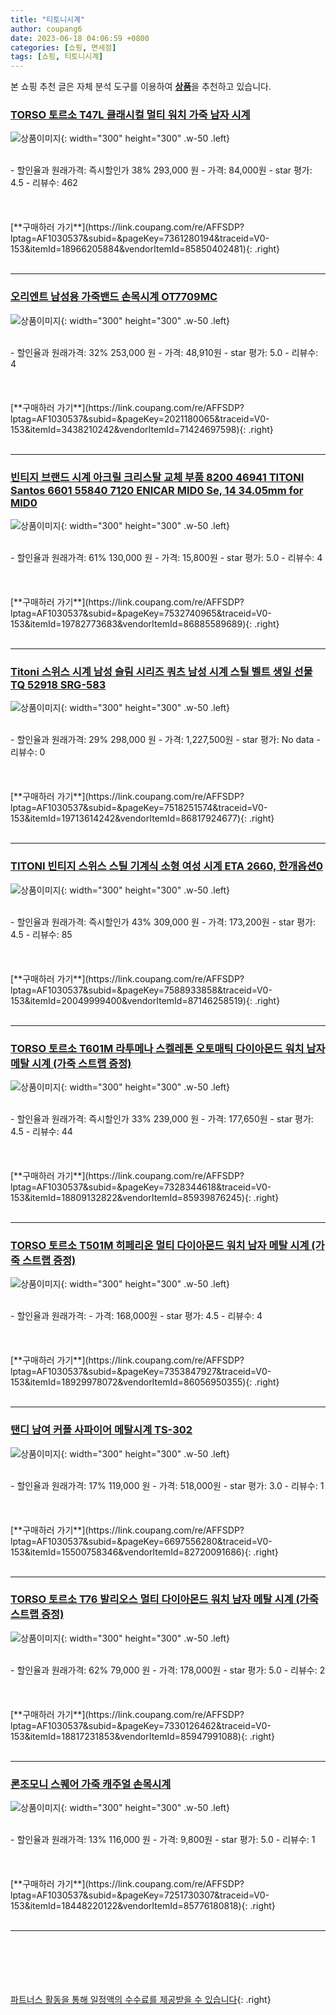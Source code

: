 ```yaml
---
title: "티토니시계"
author: coupang6
date: 2023-06-18 04:06:59 +0800
categories: [쇼핑, 면세점]
tags: [쇼핑, 티토니시계]
---
```


본 쇼핑 추천 글은 자체 분석 도구를 이용하여 [**상품**](https://link.coupang.com/a/bao1ui)을 추천하고 있습니다.

### [TORSO 토르소 T47L 클래시컬 멀티 워치 가죽 남자 시계](https://link.coupang.com/re/AFFSDP?lptag=AF1030537&subid=&pageKey=7361280194&traceid=V0-153&itemId=18966205884&vendorItemId=85850402481)

![상품이미지](https://thumbnail6.coupangcdn.com/thumbnails/remote/230x230ex/image/vendor_inventory/9d40/53ecebea33efdd988c09db91f0c5b56e3865a7a1c1a3f04e1e6e6ecd9bfa.jpg){: width="300" height="300" .w-50 .left}


<br>
- 할인율과 원래가격: 즉시할인가 38%  293,000   원
- 가격: 84,000원
- star 평가: 4.5
- 리뷰수: 462
<br>
<br>
<br>
<br>
[**구매하러 가기**](https://link.coupang.com/re/AFFSDP?lptag=AF1030537&subid=&pageKey=7361280194&traceid=V0-153&itemId=18966205884&vendorItemId=85850402481){: .right}
<br>
<br>

---

### [오리엔트 남성용 가죽밴드 손목시계 OT7709MC](https://link.coupang.com/re/AFFSDP?lptag=AF1030537&subid=&pageKey=2021180065&traceid=V0-153&itemId=3438210242&vendorItemId=71424697598)

![상품이미지](https://thumbnail8.coupangcdn.com/thumbnails/remote/230x230ex/image/vendor_inventory/c392/0c6d7378648f5c0652b855d3087b7b65d0324a3ccf80248cb20ff2c916fa.jpg){: width="300" height="300" .w-50 .left}


<br>
- 할인율과 원래가격: 32%  253,000   원
- 가격: 48,910원
- star 평가: 5.0
- 리뷰수: 4
<br>
<br>
<br>
<br>
[**구매하러 가기**](https://link.coupang.com/re/AFFSDP?lptag=AF1030537&subid=&pageKey=2021180065&traceid=V0-153&itemId=3438210242&vendorItemId=71424697598){: .right}
<br>
<br>

---

### [빈티지 브랜드 시계 아크릴 크리스탈 교체 부품 8200 46941 TITONI Santos 6601 55840 7120 ENICAR MID0 Se, 14 34.05mm for MID0](https://link.coupang.com/re/AFFSDP?lptag=AF1030537&subid=&pageKey=7532740965&traceid=V0-153&itemId=19782773683&vendorItemId=86885589689)

![상품이미지](https://thumbnail7.coupangcdn.com/thumbnails/remote/230x230ex/image/vendor_inventory/e0d1/7e9584efd1e3acf418131a89e456dd661b980f1c77e2c72aab8ebdec1aa7.jpg){: width="300" height="300" .w-50 .left}


<br>
- 할인율과 원래가격: 61%  130,000   원
- 가격: 15,800원
- star 평가: 5.0
- 리뷰수: 4
<br>
<br>
<br>
<br>
[**구매하러 가기**](https://link.coupang.com/re/AFFSDP?lptag=AF1030537&subid=&pageKey=7532740965&traceid=V0-153&itemId=19782773683&vendorItemId=86885589689){: .right}
<br>
<br>

---

### [Titoni 스위스 시계 남성 슬림 시리즈 쿼츠 남성 시계 스틸 벨트 생일 선물 TQ 52918 SRG-583](https://link.coupang.com/re/AFFSDP?lptag=AF1030537&subid=&pageKey=7518251574&traceid=V0-153&itemId=19713614242&vendorItemId=86817924677)

![상품이미지](https://thumbnail9.coupangcdn.com/thumbnails/remote/230x230ex/image/vendor_inventory/db9b/3f70eaeabe0f7b25c7c4914bce0ed6a14ce083d8d29fcf12dcdfae793899.jpg){: width="300" height="300" .w-50 .left}


<br>
- 할인율과 원래가격: 29%  298,000   원
- 가격: 1,227,500원
- star 평가: No data
- 리뷰수: 0
<br>
<br>
<br>
<br>
[**구매하러 가기**](https://link.coupang.com/re/AFFSDP?lptag=AF1030537&subid=&pageKey=7518251574&traceid=V0-153&itemId=19713614242&vendorItemId=86817924677){: .right}
<br>
<br>

---

### [TITONI 빈티지 스위스 스틸 기계식 소형 여성 시계 ETA 2660, 한개옵션0](https://link.coupang.com/re/AFFSDP?lptag=AF1030537&subid=&pageKey=7588933858&traceid=V0-153&itemId=20049999400&vendorItemId=87146258519)

![상품이미지](https://thumbnail7.coupangcdn.com/thumbnails/remote/230x230ex/image/vendor_inventory/5ef0/461f9daa9b640a179d14d58394041d08fb335a89997c0cf38501405318fc.jpg){: width="300" height="300" .w-50 .left}


<br>
- 할인율과 원래가격: 즉시할인가 43%  309,000   원
- 가격: 173,200원
- star 평가: 4.5
- 리뷰수: 85
<br>
<br>
<br>
<br>
[**구매하러 가기**](https://link.coupang.com/re/AFFSDP?lptag=AF1030537&subid=&pageKey=7588933858&traceid=V0-153&itemId=20049999400&vendorItemId=87146258519){: .right}
<br>
<br>

---

### [TORSO 토르소 T601M 라투메나 스켈레톤 오토매틱 다이아몬드 워치 남자 메탈 시계 (가죽 스트랩 증정)](https://link.coupang.com/re/AFFSDP?lptag=AF1030537&subid=&pageKey=7328344618&traceid=V0-153&itemId=18809132822&vendorItemId=85939876245)

![상품이미지](https://thumbnail10.coupangcdn.com/thumbnails/remote/230x230ex/image/vendor_inventory/6ffb/b84aee7320232037da0719ade1fce513d06ce321e4dc30ac7361e13c7a9b.jpg){: width="300" height="300" .w-50 .left}


<br>
- 할인율과 원래가격: 즉시할인가 33%  239,000   원
- 가격: 177,650원
- star 평가: 4.5
- 리뷰수: 44
<br>
<br>
<br>
<br>
[**구매하러 가기**](https://link.coupang.com/re/AFFSDP?lptag=AF1030537&subid=&pageKey=7328344618&traceid=V0-153&itemId=18809132822&vendorItemId=85939876245){: .right}
<br>
<br>

---

### [TORSO 토르소 T501M 히페리온 멀티 다이아몬드 워치 남자 메탈 시계 (가죽 스트랩 증정)](https://link.coupang.com/re/AFFSDP?lptag=AF1030537&subid=&pageKey=7353847927&traceid=V0-153&itemId=18929978072&vendorItemId=86056950355)

![상품이미지](https://thumbnail7.coupangcdn.com/thumbnails/remote/230x230ex/image/vendor_inventory/e092/d80bb7b57806511780a8e2b16d94149d8375697ae2f7761f534b150b3ecf.jpg){: width="300" height="300" .w-50 .left}


<br>
- 할인율과 원래가격: 
- 가격: 168,000원
- star 평가: 4.5
- 리뷰수: 4
<br>
<br>
<br>
<br>
[**구매하러 가기**](https://link.coupang.com/re/AFFSDP?lptag=AF1030537&subid=&pageKey=7353847927&traceid=V0-153&itemId=18929978072&vendorItemId=86056950355){: .right}
<br>
<br>

---

### [탠디 남여 커플 사파이어 메탈시계 TS-302](https://link.coupang.com/re/AFFSDP?lptag=AF1030537&subid=&pageKey=6697556280&traceid=V0-153&itemId=15500758346&vendorItemId=82720091686)

![상품이미지](https://thumbnail9.coupangcdn.com/thumbnails/remote/230x230ex/image/vendor_inventory/8963/fcff3ca0af9a0c0d2867c13d6e1f374afffd8b12d709865cbc567fd5ffb6.jpg){: width="300" height="300" .w-50 .left}


<br>
- 할인율과 원래가격: 17%  119,000   원
- 가격: 518,000원
- star 평가: 3.0
- 리뷰수: 1
<br>
<br>
<br>
<br>
[**구매하러 가기**](https://link.coupang.com/re/AFFSDP?lptag=AF1030537&subid=&pageKey=6697556280&traceid=V0-153&itemId=15500758346&vendorItemId=82720091686){: .right}
<br>
<br>

---

### [TORSO 토르소 T76 발리오스 멀티 다이아몬드 워치 남자 메탈 시계 (가죽 스트랩 증정)](https://link.coupang.com/re/AFFSDP?lptag=AF1030537&subid=&pageKey=7330126462&traceid=V0-153&itemId=18817231853&vendorItemId=85947991088)

![상품이미지](https://thumbnail9.coupangcdn.com/thumbnails/remote/230x230ex/image/vendor_inventory/3a9e/1dbe03e789cbd7432d9f38162201a6714c4b6babce802822b64165729f55.jpg){: width="300" height="300" .w-50 .left}


<br>
- 할인율과 원래가격: 62%  79,000   원
- 가격: 178,000원
- star 평가: 5.0
- 리뷰수: 2
<br>
<br>
<br>
<br>
[**구매하러 가기**](https://link.coupang.com/re/AFFSDP?lptag=AF1030537&subid=&pageKey=7330126462&traceid=V0-153&itemId=18817231853&vendorItemId=85947991088){: .right}
<br>
<br>

---

### [론조모니 스퀘어 가죽 캐주얼 손목시계](https://link.coupang.com/re/AFFSDP?lptag=AF1030537&subid=&pageKey=7251730307&traceid=V0-153&itemId=18448220122&vendorItemId=85776180818)

![상품이미지](https://thumbnail7.coupangcdn.com/thumbnails/remote/230x230ex/image/vendor_inventory/a8aa/84387a0b6bd675094b8388ad6c2da85289d484908c998020ce20d5830bac.png){: width="300" height="300" .w-50 .left}


<br>
- 할인율과 원래가격: 13%  116,000   원
- 가격: 9,800원
- star 평가: 5.0
- 리뷰수: 1
<br>
<br>
<br>
<br>
[**구매하러 가기**](https://link.coupang.com/re/AFFSDP?lptag=AF1030537&subid=&pageKey=7251730307&traceid=V0-153&itemId=18448220122&vendorItemId=85776180818){: .right}
<br>
<br>

---
<br><br><br><br><br> [파트너스 활동을 통해 일정액의 수수료를 제공받을 수 있습니다](https://link.coupang.com/a/bao1ui){: .right}